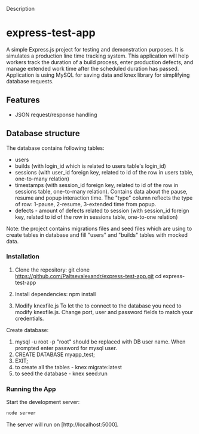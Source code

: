 Description

# express-test-app

A simple Express.js project for testing and demonstration purposes.
It is simulates a production line time tracking system. 
This application will help workers track the duration of a
build process, enter production defects, and manage extended work time after the
scheduled duration has passed.
Application is using MySQL for saving data and knex library for simplifying 
database requests.

## Features
- JSON request/response handling

## Database structure
The database contains following tables:
- users
- builds (with login_id which is related to users table's login_id)
- sessions (with user_id foreign key, related to id of the row in users table,
   one-to-many relation)
- timestamps (with session_id foreign key, related to id of the row in sessions table, 
   one-to-many relation). Contains data about the pause, resume and popup interaction time. The "type" column reflects the type of row: 1-pause, 2-resume, 3-extended time
   from popup.
- defects - amount of defects related to session (with session_id foreign key, related
   to id of the row in sessions table, one-to-one relation)

Note: 
the project contains migrations files and seed files which
are using to create tables in database and fill "users" and "builds" tables
with mocked data.

### Installation

1. Clone the repository:
   git clone https://github.com/Paltsevalexandr/express-test-app.git
   cd express-test-app

2. Install dependencies:
   npm install

3. Modify knexfile.js
   To let the to connect to the database you need to modify
   knexfile.js. Change port, user and password fields to
   match your credentials.

Create database:
1. mysql -u root -p
"root" should be replaced with DB user name.
When prompted enter password for mysql user.
2. CREATE DATABASE myapp_test;
3. EXIT;
4. to create all the tables -  knex migrate:latest
5. to seed the database -   knex seed:run


### Running the App

Start the development server:
```bash
node server
```
The server will run on [http://localhost:5000].
